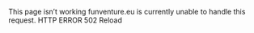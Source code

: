 This page isn’t working
funventure.eu is currently unable to handle this request.
HTTP ERROR 502
Reload
